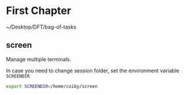# First Chapter
 
 ~/Desktop/DFT/bag-of-tasks
 

## screen

Manage multiple terminals.

In case you need to change session folder, set the environment variable `SCREENDIR`
```bash
export SCREENDIR=/home/coiby/screen
```